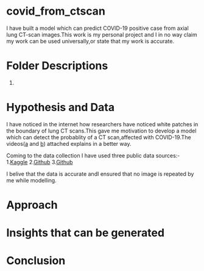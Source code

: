 # covid_from_ctscan
I have built a model which can predict COVID-19 positive case from axial lung CT-scan images.This work is my personal project and I in no way claim my work can be used universally,or state that my work is accurate.

# Folder Descriptions
1.

# Hypothesis and Data
I have noticed in the internet how researchers have noticed white patches in the boundary of lung CT scans.This gave me motivation to develop a model which can detect the probablity of a CT scan,affected with COVID-19.The videos([a](https://youtu.be/3ttAFm9wKPg) and [b](https://youtu.be/xUuNr_EFlBM)) attached explains in a better way.

Coming to the data collection I have used three public data sources:-
1.[Kaggle](https://www.kaggle.com/luisblanche/covidct)
2.[Github](https://github.com/ieee8023/covid-chestxray-dataset)
3.[Github](https://github.com/shervinmin/DeepCovid/tree/master/data)

I belive that the data is accurate andI ensured that  no image is repeated by me while modelling.

# Approach

# Insights that can be generated

# Conclusion
